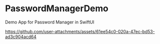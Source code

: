 # PasswordManagerDemo
 Demo App for Password Manager in SwiftUI



https://github.com/user-attachments/assets/61ee54c0-020a-47ec-bd53-ad3c904acd64


